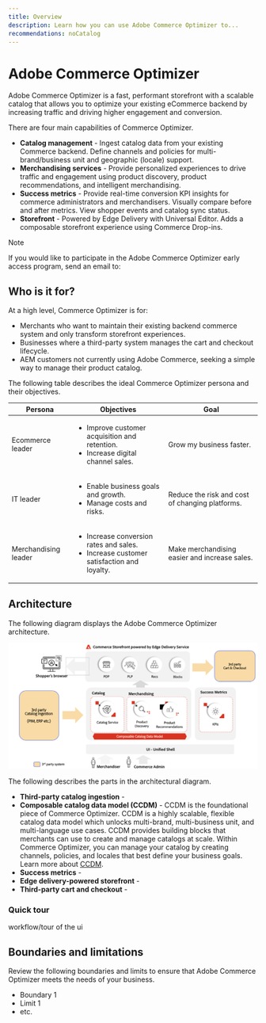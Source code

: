 ```yaml
---
title: Overview
description: Learn how you can use Adobe Commerce Optimizer to...
recommendations: noCatalog
---
```

# Adobe Commerce Optimizer

Adobe Commerce Optimizer is a fast, performant storefront with a scalable catalog that allows you to optimize your existing eCommerce backend by increasing traffic and driving higher engagement and conversion.

There are four main capabilities of Commerce Optimizer.

- **Catalog management** - Ingest catalog data from your existing Commerce backend. Define channels and policies​ for multi-brand/business unit and geographic (locale) support.
- **Merchandising services** - Provide personalized experiences to drive traffic and engagement using product discovery​, product recommendations​, and intelligent merchandising.
- **Success metrics** - Provide real-time conversion KPI insights for commerce administrators and merchandisers. Visually compare before and after metrics. View shopper events and catalog sync status.
- **Storefront** - Powered by Edge Delivery with Universal Editor. Adds a composable storefront experience using Commerce Drop-ins​.

>[!NOTE]
>
>If you would like to participate in the Adobe Commerce Optimizer early access program, send an email to: 

## Who is it for?

At a high level, Commerce Optimizer is for:

- Merchants who want to maintain their existing backend commerce system and only transform storefront experiences.
- Businesses where a third-party system manages the cart and checkout lifecycle.
- AEM customers not currently using Adobe Commerce, seeking a simple way to manage their product catalog.

The following table describes the ideal Commerce Optimizer persona and their objectives.

|Persona|Objectives|Goal|
|---|---|---|
|Ecommerce leader|<ul><li>Improve customer acquisition and retention​.</li><li>Increase digital channel sales​.</li></ul>|Grow my business faster.|
|IT leader|<ul><li>Enable business goals and growth​.</li><li>Manage costs and risks​.</li></ul>|Reduce the risk and cost of changing platforms.|
|Merchandising leader|<ul><li>Increase conversion rates and sales​.</li><li>Increase customer satisfaction and loyalty​.</li></ul>|Make merchandising easier and increase sales.|

## Architecture

The following diagram displays the Adobe Commerce Optimizer architecture.

![Adobe Commerce Optimizer Architecture](assets/architecture.png)

The following describes the parts in the architectural diagram.

- **Third-party catalog ingestion** - 
- **Composable catalog data model (CCDM)** - CCDM is the foundational piece of Commerce Optimizer. CCDM is a highly scalable, flexible catalog data model which unlocks multi-brand, multi-business unit, and multi-language use cases. CCDM provides building blocks that merchants can use to create and manage catalogs at scale. Within Commerce Optimizer, you can manage your catalog by creating channels, policies, and locales that best define your business goals. Learn more about [CCDM](https://experienceleague.adobe.com/en/docs/commerce-merchant-services/catalog-data-model/overview).
- **Success metrics** - 
- **Edge delivery-powered storefront** - 
- **Third-party cart and checkout** - 

### Quick tour

workflow/tour of the ui

## Boundaries and limitations

Review the following boundaries and limits to ensure that Adobe Commerce Optimizer meets the needs of your business.

- Boundary 1
- Limit 1
- etc.
